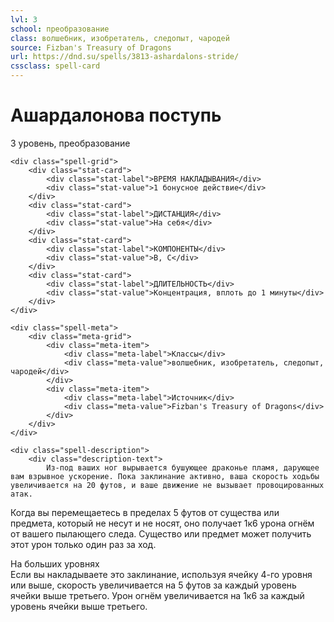 ```yaml
---
lvl: 3
school: преобразование
class: волшебник, изобретатель, следопыт, чародей
source: Fizban's Treasury of Dragons
url: https://dnd.su/spells/3813-ashardalons-stride/
cssclass: spell-card
---
```


<div class="spell-container">
    <div class="spell-header">
        <h1 class="spell-name">Ашардалонова поступь</h1>
        <div class="spell-level">3 уровень, преобразование</div>
    </div>
    
    <div class="spell-grid">
        <div class="stat-card">
            <div class="stat-label">ВРЕМЯ НАКЛАДЫВАНИЯ</div>
            <div class="stat-value">1 бонусное действие</div>
        </div>
        <div class="stat-card">
            <div class="stat-label">ДИСТАНЦИЯ</div>
            <div class="stat-value">На себя</div>
        </div>
        <div class="stat-card">
            <div class="stat-label">КОМПОНЕНТЫ</div>
            <div class="stat-value">В, С</div>
        </div>
        <div class="stat-card">
            <div class="stat-label">ДЛИТЕЛЬНОСТЬ</div>
            <div class="stat-value">Концентрация, вплоть до 1 минуты</div>
        </div>
    </div>
    
    <div class="spell-meta">
        <div class="meta-grid">
            <div class="meta-item">
                <div class="meta-label">Классы</div>
                <div class="meta-value">волшебник, изобретатель, следопыт, чародей</div>
            </div>
            <div class="meta-item">
                <div class="meta-label">Источник</div>
                <div class="meta-value">Fizban's Treasury of Dragons</div>
            </div>
        </div>
    </div>
    
    <div class="spell-description">
        <div class="description-text">
            Из-под ваших ног вырывается бушующее драконье пламя, дарующее вам взрывное ускорение. Пока заклинание активно, ваша скорость ходьбы увеличивается на 20 футов, и ваше движение не вызывает провоцированных атак.
Когда вы перемещаетесь в пределах 5 футов от существа или предмета, который не несут и не носят, оно получает 1к6 урона огнём от вашего пылающего следа. Существо или предмет может получить этот урон только один раз за ход.
        </div>
        <div class="higher-levels">
            <div class="higher-levels-title">На больших уровнях</div>
            <div class="higher-levels-text">
                Если вы накладываете это заклинание, используя ячейку 4-го уровня или выше, скорость увеличивается на 5 футов за каждый уровень ячейки выше третьего. Урон огнём увеличивается на 1к6 за каждый уровень ячейки выше третьего.
            </div>
        </div>
    </div>
</div>